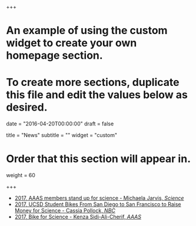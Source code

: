 +++
# An example of using the custom widget to create your own homepage section.
# To create more sections, duplicate this file and edit the values below as desired.

date = "2016-04-20T00:00:00"
draft = false

title = "News"
subtitle = ""
widget = "custom"

# Order that this section will appear in.
weight = 60

+++


- [2017, AAAS members stand up for science - Michaela Jarvis, *Science*](http://science.sciencemag.org/content/357/6349/365.full)
- [2017, UCSD Student Bikes From San Diego to San Francisco to Raise Money for Science - Cassia Pollock, *NBC*](http://www.nbcsandiego.com/news/local/UCSD-Student-Bikes-From-San-Diego-to-San-Francisco-to-Raise-Money-for-Science-424696684.html)
- [2017, Bike for Science - Kenza Sidi-Ali-Cherif, *AAAS*](https://www.aaas.org/page/biking-science)